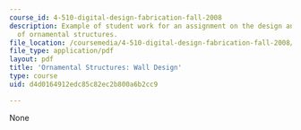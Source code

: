```yaml
---
course_id: 4-510-digital-design-fabrication-fall-2008
description: Example of student work for an assignment on the design and fabrication
  of ornamental structures.
file_location: /coursemedia/4-510-digital-design-fabrication-fall-2008/d4d0164912edc85c82ec2b800a6b2cc9_assn5_example1.pdf
file_type: application/pdf
layout: pdf
title: 'Ornamental Structures: Wall Design'
type: course
uid: d4d0164912edc85c82ec2b800a6b2cc9

---
```

None